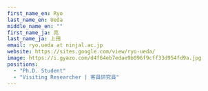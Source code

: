 ```yaml
---
first_name_en: Ryo
last_name_en: Ueda
middle_name_en: ""
first_name_ja: 亮
last_name_ja: 上田
email: ryo.ueda at ninjal.ac.jp
website: https://sites.google.com/view/ryo-ueda/
image: https://i.gyazo.com/d4f64eb7edae9b096f9cff33d954fd9a.jpg
positions: 
  - "Ph.D. Student"
  - "Visiting Researcher | 客員研究員"
---
```

